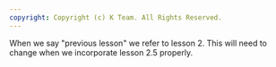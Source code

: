 ```yaml
---
copyright: Copyright (c) K Team. All Rights Reserved.
---
```


When we say "previous lesson" we refer to lesson 2.  This will need to change
when we incorporate lesson 2.5 properly.
